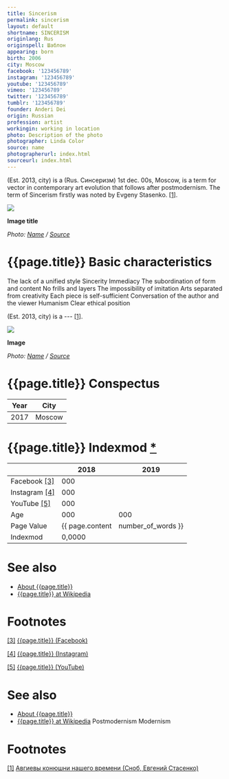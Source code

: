 ```yaml
---
title: Sincerism
permalink: sincerism
layout: default
shortname: SINCERISM
originlang: Rus
originspell: Шаблон
appearing: born
birth: 2006
city: Moscow
facebook: '123456789'
instagram: '123456789'
youtube: '123456789'
vimeo: '123456789'
twitter: '123456789'
tumblr: '123456789'
founder: Anderi Dei
origin: Russian
profession: artist
workingin: working in location
photo: Description of the photo
photographer: Linda Color
source: name
photographerurl: index.html
sourceurl: index.html
---
```


(Est. 2013, city) is a (Rus. Синсеризм) 1st dec. 00s, Moscow, is a term for vector in contemporary art evolution that follows after postmodernism. The term of Sincerism firstly was noted by Evgeny Stasenko. <span id="a1">[\[1\]](#f1)</span>.

![](/encyclopedia/images/image-name.jpg)

**Image title**

*Photo: [Name](index) / [Source](index)*

# {{page.title}} Basic characteristics
The lack of a unified style
Sincerity
Immediacy
The subordination of form and content
No frills and layers
The impossibility of imitation
Arts separated from creativity
Each piece is self-sufficient
Conversation of the author and the viewer
Humanism
Clear ethical position

(Est. 2013, city) is a --- <span id="a1">[\[1\]](#f1)</span>.

![](/encyclopedia/images/{{page.permalink}}.jpg)

**Image**

*Photo: [Name](index) / [Source](index)*

# {{page.title}} Conspectus

|Year|City|
|-|-|
|2017|Moscow|

# {{page.title}} Indexmod [*](indexmod)

||2018|2019|
|-|-|-|
|Facebook <span id="a3">[\[3\]](#f3)</span>|000||
|Instagram <span id="a4">[\[4\]](#f4)</span>|000||
|YouTube <span id="a5">[\[5\]](#f5)</span>|000||
|Age|000|000|
|Page Value|{{ page.content | number_of_words }}||
|Indexmod|0,0000||

# See also

+ [About {{page.title}}](index)
+ [{{page.title}} at Wikipedia](index)

# Footnotes

[[3]](#a3) <span id="f3"></span> [{{page.title}} (Facebook)](index)

[[4]](#a4) <span id="f4"></span> [{{page.title}} (Instagram)](index)

[[5]](#a5) <span id="f5"></span> [{{page.title}} (YouTube)](index)

# See also

+ [About {{page.title}}](index)
+ [{{page.title}} at Wikipedia](index)
Postmodernism
Modernism

# Footnotes

[[1]](#a1) <span id="f1"></span> [Авгиевы конюшни нашего времени (Сноб, Евгений Стасенко)](https://snob.ru/profile/29066/blog/85052)
